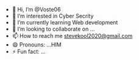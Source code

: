 - 👋 Hi, I’m @Voste06
- 👀 I’m interested in Cyber Secrity
- 🌱 I’m currently learning  Web development
- 💞️ I’m looking to collaborate on ...
- 📫 How to reach me stevekool2020@gmail.com
- 😄 Pronouns: ...HIM
- ⚡ Fun fact: ...

<!---
Voste06/Voste06 is a ✨ special ✨ repository because its `README.md` (this file) appears on your GitHub profile.
You can click the Preview link to take a look at your changes.
--->
